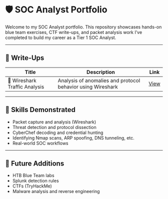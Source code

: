 # 🛡️ SOC Analyst Portfolio

Welcome to my SOC Analyst portfolio. This repository showcases hands-on blue team exercises, CTF write-ups, and packet analysis work I’ve completed to build my career as a Tier 1 SOC Analyst.

---

## 📁 Write-Ups

| Title | Description | Link |
|-------|-------------|------|
| 🧪 Wireshark Traffic Analysis | Analysis of anomalies and protocol behavior using Wireshark | [View](https://github.com/danny-elle/soc-analyst-portfolio/blob/main/writeups/wireshark-traffic-analysis.md) |

---

## 🧠 Skills Demonstrated

- Packet capture and analysis (Wireshark)
- Threat detection and protocol dissection
- CyberChef decoding and credential hunting
- Identifying Nmap scans, ARP spoofing, DNS tunneling, etc.
- Real-world SOC workflows

---

## 🚀 Future Additions

- HTB Blue Team labs
- Splunk detection rules
- CTFs (TryHackMe)
- Malware analysis and reverse engineering

